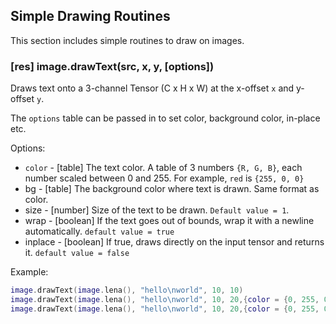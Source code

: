 <a name="image.drawing"></a>
## Simple Drawing Routines ##
This section includes simple routines to draw on images.

<a name="image.drawText"></a>
### [res] image.drawText(src, x, y, [options]) ###
Draws text onto a 3-channel Tensor (C x H x W) at the x-offset `x` and y-offset `y`.

The `options` table can be passed in to set color, background color, in-place etc.

Options:
* `color` - [table] The text color. A table of 3 numbers `{R, G, B}`, each number scaled between 0 and 255. For example, `red` is `{255, 0, 0}`
* bg - [table] The background color where text is drawn. Same format as color.
* size - [number] Size of the text to be drawn. `Default value = 1`.
* wrap - [boolean] If the text goes out of bounds, wrap it with a newline automatically. `default value = true`
* inplace - [boolean] If true, draws directly on the input tensor and returns it. `default value = false`

Example:

```lua
image.drawText(image.lena(), "hello\nworld", 10, 10)
image.drawText(image.lena(), "hello\nworld", 10, 20,{color = {0, 255, 0}, size = 5})
image.drawText(image.lena(), "hello\nworld", 10, 20,{color = {0, 255, 0}, bg = {255, 0, 0}, size = 5})
```